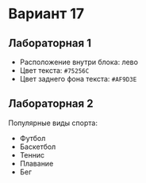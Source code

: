 # Вариант 17 

## Лабораторная 1 
- Расположение внутри блока: лево 
- Цвет текста: `#75256C` 
- Цвет заднего фона текста: `#AF9D3E` 

## Лабораторная 2 
Популярные виды спорта:
- Футбол
- Баскетбол
- Теннис
- Плавание
- Бег